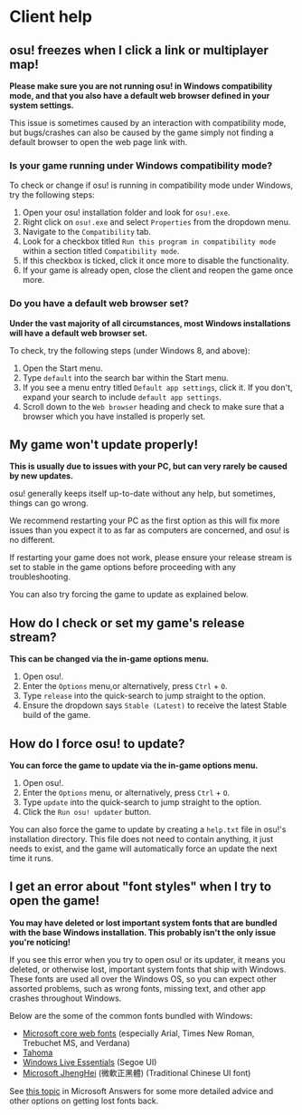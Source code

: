 # Client help

## osu! freezes when I click a link or multiplayer map!

**Please make sure you are not running osu! in Windows compatibility mode, and that you also have a default web browser defined in your system settings.**

This issue is sometimes caused by an interaction with compatibility mode, but bugs/crashes can also be caused by the game simply not finding a default browser to open the web page link with.

### Is your game running under Windows compatibility mode?

To check or change if osu! is running in compatibility mode under Windows, try the following steps:

1. Open your osu! installation folder and look for `osu!.exe`.
2. Right click on `osu!.exe` and select `Properties` from the dropdown menu.
3. Navigate to the `Compatibility` tab.
4. Look for a checkbox titled `Run this program in compatibility mode` within a section titled `Compatibility mode`.
5. If this checkbox is ticked, click it once more to disable the functionality.
6. If your game is already open, close the client and reopen the game once more.

### Do you have a default web browser set?

**Under the vast majority of all circumstances, most Windows installations will have a default web browser set.**

To check, try the following steps (under Windows 8, and above):

1. Open the Start menu.
2. Type `default` into the search bar within the Start menu.
3. If you see a menu entry titled `Default app settings`, click it. If you don't, expand your search to include `default app settings`.
4. Scroll down to the `Web browser` heading and check to make sure that a browser which you have installed is properly set.

## My game won't update properly!

**This is usually due to issues with your PC, but can very rarely be caused by new updates.**

osu! generally keeps itself up-to-date without any help, but sometimes, things can go wrong.

We recommend restarting your PC as the first option as this will fix more issues than you expect it to as far as computers are concerned, and osu! is no different.

If restarting your game does not work, please ensure your release stream is set to stable in the game options before proceeding with any troubleshooting.

You can also try forcing the game to update as explained below.

## How do I check or set my game's release stream?

**This can be changed via the in-game options menu.**

1. Open osu!.
2. Enter the `Options` menu,or alternatively, press `Ctrl` + `O`.
3. Type `release` into the quick-search to jump straight to the option.
4. Ensure the dropdown says `Stable (Latest)` to receive the latest Stable build of the game.

## How do I force osu! to update?

**You can force the game to update via the in-game options menu.**

1. Open osu!.
2. Enter the `Options` menu, or alternatively, press `Ctrl` + `O`.
3. Type `update` into the quick-search to jump straight to the option.
4. Click the `Run osu! updater` button.

You can also force the game to update by creating a `help.txt` file in osu!'s installation directory. This file does not need to contain anything, it just needs to exist, and the game will automatically force an update the next time it runs.

## I get an error about "font styles" when I try to open the game!

**You may have deleted or lost important system fonts that are bundled with the base Windows installation. This probably isn't the only issue you're noticing!**

If you see this error when you try to open osu! or its updater, it means you deleted, or otherwise lost, important system fonts that ship with Windows. These fonts are used all over the Windows OS, so you can expect other assorted problems, such as wrong fonts, missing text, and other app crashes throughout Windows.

Below are the some of the common fonts bundled with Windows:

- [Microsoft core web fonts](https://web.archive.org/web/20020124085641/http://www.microsoft.com/typography/fontpack/default.htm "Web Archive") (especially Arial, Times New Roman, Trebuchet MS, and Verdana)
- [Tahoma](https://freefontsfamily.com/tahoma-font-free "FreeFontsFamil.com")
- [Windows Live Essentials](https://support.microsoft.com/en-us/help/2434419/windows-live-essentials-2011 "Microsoft Support") (Segoe UI)
- [Microsoft JhengHei](https://microsoft.com/en-us/download/details.aspx?&id=12072 "Microsoft") (微軟正黑體) (Traditional Chinese UI font)

See [this topic](https://answers.microsoft.com/en-us/windows/forum/windows_vista-windows_programs/font-tahoma-does-not-support-style-regular/80ad7a97-230f-41d4-9101-107a0bfa986a "Microsoft Answers") in Microsoft Answers for some more detailed advice and other options on getting lost fonts back.
